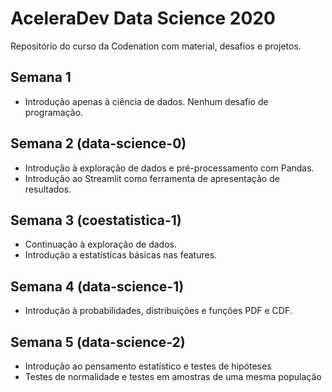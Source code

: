 # AceleraDev Data Science 2020
Repositório do curso da Codenation com material, desafios e projetos.

## Semana 1
* Introdução apenas à ciência de dados. Nenhum desafio de programação.

## Semana 2 (data-science-0)
* Introdução à exploração de dados e pré-processamento com Pandas.
* Introdução ao Streamlit como ferramenta de apresentação de resultados.

## Semana 3 (coestatistica-1)
* Continuação à exploração de dados.
* Introdução a estatísticas básicas nas features.

## Semana 4 (data-science-1)
* Introdução à probabilidades, distribuições e funções PDF e CDF.

## Semana 5 (data-science-2)
* Introdução ao pensamento estatístico e testes de hipóteses
* Testes de normalidade e testes em amostras de uma mesma população
